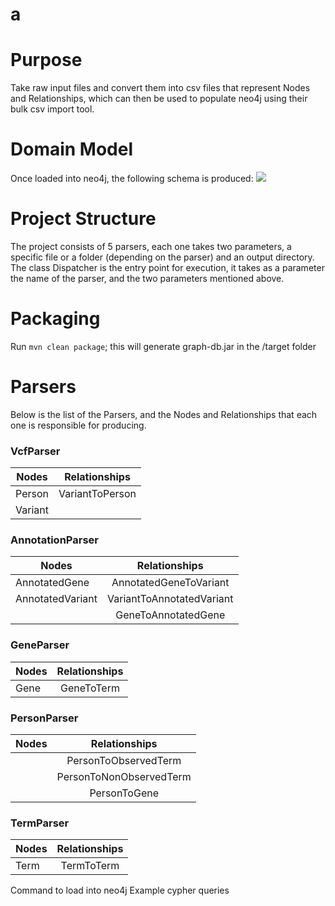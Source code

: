 # a

# Purpose
Take raw input files and convert them into csv files that represent Nodes and Relationships, which can then be used to populate neo4j using their bulk csv import tool.
# Domain Model
Once loaded into neo4j, the following schema is produced:
![](https://github.com/sajid-mughal/a/blob/master/schema%20diagram.png?raw=true)
# Project Structure
The project consists of 5 parsers, each one takes two parameters, a specific file or a folder (depending on the parser) and an output directory. 
The class Dispatcher is the entry point for execution, it takes as a parameter the name of the parser, and the two parameters mentioned above. 
# Packaging
Run `mvn clean package`; this will generate graph-db.jar in the /target folder
# Parsers
Below is the list of the Parsers, and the Nodes and Relationships that each one is responsible for producing. 
### VcfParser
| Nodes            | Relationships             |
| ---------------- |:-------------------------:|
| Person           | VariantToPerson           |
| Variant          |                           |
### AnnotationParser
| Nodes            | Relationships             |
| ---------------- |:-------------------------:|
| AnnotatedGene    | AnnotatedGeneToVariant    |
| AnnotatedVariant | VariantToAnnotatedVariant |
|                  | GeneToAnnotatedGene       |
### GeneParser
| Nodes | Relationships |
| --- |:---:|
| Gene | GeneToTerm |
### PersonParser
| Nodes | Relationships |
| --- |:---:|
|  | PersonToObservedTerm |
|  | PersonToNonObservedTerm |
|  | PersonToGene |
### TermParser
| Nodes | Relationships |
| --- |:---:|
| Term | TermToTerm |





Command to load into neo4j
Example cypher queries


